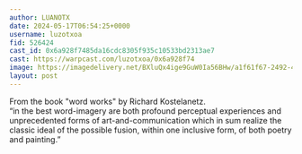 ```yaml
---
author: LUANOTX
date: 2024-05-17T06:54:25+0000
username: luzotxoa
fid: 526424
cast_id: 0x6a928f7485da16cdc8305f935c10533bd2313ae7
cast: https://warpcast.com/luzotxoa/0x6a928f74
image: https://imagedelivery.net/BXluQx4ige9GuW0Ia56BHw/a1f61f67-2492-41b8-8061-86d9843b8b00/original
layout: post
---
```

From the book "word works" by Richard Kostelanetz.  
 “in the best word-imagery are both profound perceptual experiences and unprecedented forms of art-and-communication which in sum realize the classic ideal of the possible fusion, within one inclusive form, of both poetry and painting.”  

<img src='https://imagedelivery.net/BXluQx4ige9GuW0Ia56BHw/a1f61f67-2492-41b8-8061-86d9843b8b00/original' alt='' referrerpolicy='no-referrer'/>
<img src='https://imagedelivery.net/BXluQx4ige9GuW0Ia56BHw/457ae6c5-ccfa-4066-1f8a-9dc6283ba900/original' alt='' referrerpolicy='no-referrer'/>